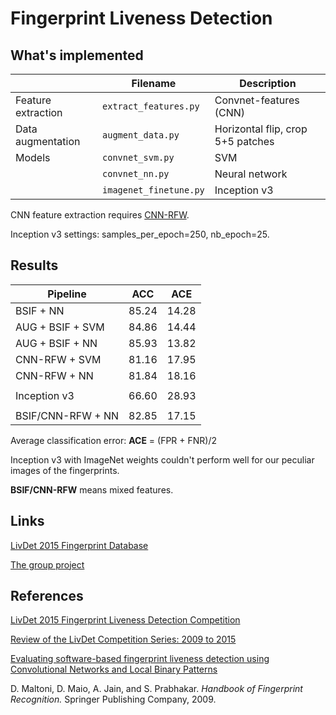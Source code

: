 # Fingerprint Liveness Detection

## What's implemented

|  | Filename | Description |
|---|---|---|
| Feature extraction | `extract_features.py` | Convnet-features (CNN) |
| Data augmentation | `augment_data.py` | Horizontal flip, crop 5+5 patches |
| Models | `convnet_svm.py` | SVM |
|  | `convnet_nn.py` | Neural network |
|  | `imagenet_finetune.py` | Inception v3 |

CNN feature extraction requires [CNN-RFW](https://github.com/giovanichiachia/convnet-rfw).

Inception v3 settings: samples_per_epoch=250, nb_epoch=25.

## Results

| Pipeline | ACC | ACE |
|---|---|---|
| BSIF + NN | 85.24 | 14.28 |
| AUG + BSIF + SVM | 84.86 | 14.44 |
| AUG + BSIF + NN | 85.93 | 13.82 |
| CNN-RFW + SVM | 81.16 | 17.95 |
| CNN-RFW + NN | 81.84 | 18.16 |
|  |  |  |
| Inception v3 | 66.60 | 28.93 |
|  |  |  |
| BSIF/CNN-RFW + NN | 82.85 | 17.15 |

Average classification error: **ACE** = (FPR + FNR)/2

Inception v3 with ImageNet weights couldn't perform well for our peculiar images of the fingerprints.

**BSIF/CNN-RFW** means mixed features.

## Links

[LivDet 2015 Fingerprint Database](http://livdet.org/registration.php)

[The group project](https://github.com/Guiliang/FingerprintLivenessDetection-project)

## References

[LivDet 2015 Fingerprint Liveness Detection Competition](https://www.clarkson.edu/sites/default/files/2018-01/LivDet%202015.pdf)

[Review of the LivDet Competition Series: 2009 to 2015](https://arxiv.org/abs/1609.01648)

[Evaluating software-based fingerprint liveness detection using Convolutional Networks and Local Binary Patterns](https://arxiv.org/abs/1508.00537)

D. Maltoni, D. Maio, A. Jain, and S. Prabhakar. *Handbook of Fingerprint Recognition.* Springer Publishing Company, 2009.
